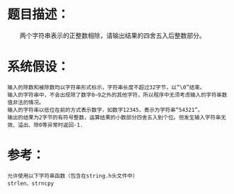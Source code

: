# 题目描述：
　　两个字符串表示的正整数相除，请输出结果的四舍五入后整数部分。
# 系统假设：
	输入的除数和被除数均以字符串形式标示，字符串长度不超过32字节，以“\0”结束。
	输入的字符串中，不会出现除了数字0~9之外的其他字符，所以程序中无须考虑输入的字符串数值非法的情况。
	输入的字符串以低位在前的方式表示数字，如数字12345，表示为字符串“54321”。
	输出的结果为2字节的有符号整数，运算结果的小数部分四舍五入到个位。但发生输入字符串无效、溢出、除0等异常时返回-1.
# 参考：
	允许使用以下字符串函数（包含在string.h头文件中）
	strlen、strncpy
